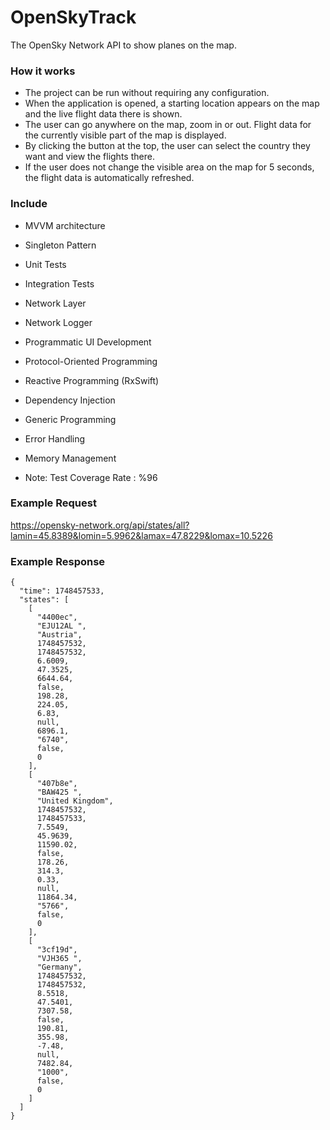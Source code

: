 # OpenSkyTrack
The OpenSky Network API to show planes on the map.

### How it works
- The project can be run without requiring any configuration.
- When the application is opened, a starting location appears on the map and the live flight data there is shown.
- The user can go anywhere on the map, zoom in or out. Flight data for the currently visible part of the map is displayed.
- By clicking the button at the top, the user can select the country they want and view the flights there.
- If the user does not change the visible area on the map for 5 seconds, the flight data is automatically refreshed.

### Include
- MVVM architecture
- Singleton Pattern
- Unit Tests 
- Integration Tests
- Network Layer
- Network Logger
- Programmatic UI Development
- Protocol-Oriented Programming
- Reactive Programming (RxSwift)
- Dependency Injection
- Generic Programming
- Error Handling
- Memory Management

- Note: Test Coverage Rate : %96

### Example Request
https://opensky-network.org/api/states/all?lamin=45.8389&lomin=5.9962&lamax=47.8229&lomax=10.5226

### Example Response
```
{
  "time": 1748457533,
  "states": [
    [
      "4400ec",
      "EJU12AL ",
      "Austria",
      1748457532,
      1748457532,
      6.6009,
      47.3525,
      6644.64,
      false,
      198.28,
      224.05,
      6.83,
      null,
      6896.1,
      "6740",
      false,
      0
    ],
    [
      "407b8e",
      "BAW425 ",
      "United Kingdom",
      1748457532,
      1748457533,
      7.5549,
      45.9639,
      11590.02,
      false,
      178.26,
      314.3,
      0.33,
      null,
      11864.34,
      "5766",
      false,
      0
    ],
    [
      "3cf19d",
      "VJH365 ",
      "Germany",
      1748457532,
      1748457532,
      8.5518,
      47.5401,
      7307.58,
      false,
      190.81,
      355.98,
      -7.48,
      null,
      7482.84,
      "1000",
      false,
      0
    ]
  ]
}
```

